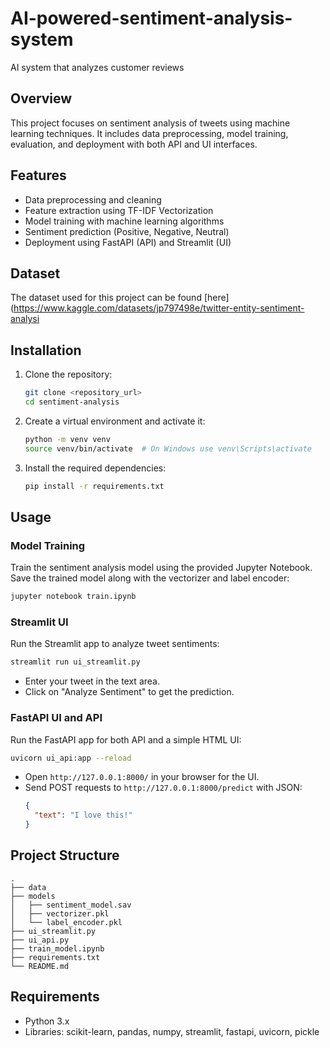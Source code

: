 # AI-powered-sentiment-analysis-system
AI system that analyzes customer reviews
## Overview
This project focuses on sentiment analysis of tweets using machine learning techniques. It includes data preprocessing, model training, evaluation, and deployment with both API and UI interfaces.

## Features
- Data preprocessing and cleaning
- Feature extraction using TF-IDF Vectorization
- Model training with machine learning algorithms
- Sentiment prediction (Positive, Negative, Neutral)
- Deployment using FastAPI (API) and Streamlit (UI)
## Dataset
The dataset used for this project can be found [here](https://www.kaggle.com/datasets/jp797498e/twitter-entity-sentiment-analysi
## Installation
1. Clone the repository:
   ```bash
   git clone <repository_url>
   cd sentiment-analysis
   ```
2. Create a virtual environment and activate it:
   ```bash
   python -m venv venv
   source venv/bin/activate  # On Windows use venv\Scripts\activate
   ```
3. Install the required dependencies:
   ```bash
   pip install -r requirements.txt
   ```

## Usage

### Model Training
Train the sentiment analysis model using the provided Jupyter Notebook. Save the trained model along with the vectorizer and label encoder:
```bash
jupyter notebook train.ipynb
```

### Streamlit UI
Run the Streamlit app to analyze tweet sentiments:
```bash
streamlit run ui_streamlit.py
```
- Enter your tweet in the text area.
- Click on "Analyze Sentiment" to get the prediction.

### FastAPI UI and API
Run the FastAPI app for both API and a simple HTML UI:
```bash
uvicorn ui_api:app --reload
```
- Open `http://127.0.0.1:8000/` in your browser for the UI.
- Send POST requests to `http://127.0.0.1:8000/predict` with JSON:
  ```json
  {
    "text": "I love this!"
  }
  ```

## Project Structure
```
.
├── data
├── models
│   ├── sentiment_model.sav
│   ├── vectorizer.pkl
│   └── label_encoder.pkl
├── ui_streamlit.py
├── ui_api.py
├── train_model.ipynb
├── requirements.txt
└── README.md
```

## Requirements
- Python 3.x
- Libraries: scikit-learn, pandas, numpy, streamlit, fastapi, uvicorn, pickle


